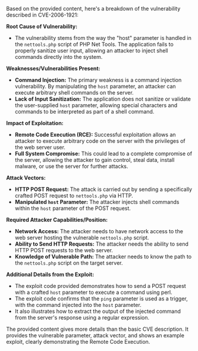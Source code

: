 Based on the provided content, here's a breakdown of the vulnerability described in CVE-2006-1921:

**Root Cause of Vulnerability:**
- The vulnerability stems from the way the "host" parameter is handled in the `nettools.php` script of PHP Net Tools. The application fails to properly sanitize user input, allowing an attacker to inject shell commands directly into the system.

**Weaknesses/Vulnerabilities Present:**
- **Command Injection:** The primary weakness is a command injection vulnerability. By manipulating the `host` parameter, an attacker can execute arbitrary shell commands on the server.
- **Lack of Input Sanitization:** The application does not sanitize or validate the user-supplied `host` parameter, allowing special characters and commands to be interpreted as part of a shell command.

**Impact of Exploitation:**
- **Remote Code Execution (RCE):** Successful exploitation allows an attacker to execute arbitrary code on the server with the privileges of the web server user.
- **Full System Compromise:** This could lead to a complete compromise of the server, allowing the attacker to gain control, steal data, install malware, or use the server for further attacks.

**Attack Vectors:**
- **HTTP POST Request:** The attack is carried out by sending a specifically crafted POST request to `nettools.php` via HTTP.
- **Manipulated `host` Parameter:** The attacker injects shell commands within the `host` parameter of the POST request.

**Required Attacker Capabilities/Position:**
- **Network Access:** The attacker needs to have network access to the web server hosting the vulnerable `nettools.php` script.
- **Ability to Send HTTP Requests:** The attacker needs the ability to send HTTP POST requests to the web server.
- **Knowledge of Vulnerable Path:** The attacker needs to know the path to the `nettools.php` script on the target server.

**Additional Details from the Exploit:**
- The exploit code provided demonstrates how to send a POST request with a crafted `host` parameter to execute a command using perl.
- The exploit code confirms that the `ping` parameter is used as a trigger, with the command injected into the `host` parameter.
- It also illustrates how to extract the output of the injected command from the server's response using a regular expression.

The provided content gives more details than the basic CVE description. It provides the vulnerable parameter, attack vector, and shows an example exploit, clearly demonstrating the Remote Code Execution.